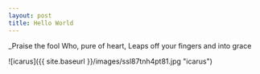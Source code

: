 ```yaml
---
layout: post
title: Hello World
---
```


_Praise the fool
Who, pure of heart,
Leaps off your fingers
and into grace

![icarus]({{ site.baseurl }}/images/ssl87tnh4pt81.jpg "icarus")
